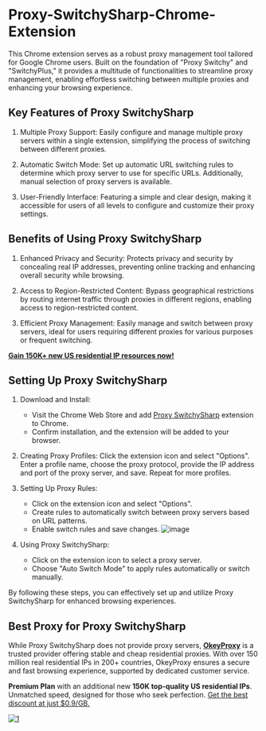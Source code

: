 # Proxy-SwitchySharp-Chrome-Extension
This Chrome extension serves as a robust proxy management tool tailored for Google Chrome users. Built on the foundation of "Proxy Switchy" and "SwitchyPlus," it provides a multitude of functionalities to streamline proxy management, enabling effortless switching between multiple proxies and enhancing your browsing experience.

## Key Features of Proxy SwitchySharp

1. Multiple Proxy Support: Easily configure and manage multiple proxy servers within a single extension, simplifying the process of switching between different proxies.

2. Automatic Switch Mode: Set up automatic URL switching rules to determine which proxy server to use for specific URLs. Additionally, manual selection of proxy servers is available.

3. User-Friendly Interface: Featuring a simple and clear design, making it accessible for users of all levels to configure and customize their proxy settings.

## Benefits of Using Proxy SwitchySharp

1. Enhanced Privacy and Security: Protects privacy and security by concealing real IP addresses, preventing online tracking and enhancing overall security while browsing.

2. Access to Region-Restricted Content: Bypass geographical restrictions by routing internet traffic through proxies in different regions, enabling access to region-restricted content.

3. Efficient Proxy Management: Easily manage and switch between proxy servers, ideal for users requiring different proxies for various purposes or frequent switching.

[**Gain 150K+ new US residential IP resources now!**](https://www.okeyproxy.com/en/residential-proxies)

## Setting Up Proxy SwitchySharp

1. Download and Install:
   - Visit the Chrome Web Store and add [Proxy SwitchySharp]() extension to Chrome.
   - Confirm installation, and the extension will be added to your browser.

2. Creating Proxy Profiles: Click the extension icon and select "Options". Enter a profile name, choose the proxy protocol, provide the IP address and port of the proxy server, and save. Repeat for more profiles.

3. Setting Up Proxy Rules:
   - Click on the extension icon and select "Options".
   - Create rules to automatically switch between proxy servers based on URL patterns.
   - Enable switch rules and save changes.
![image](https://github.com/okeyproxy2/Proxy-SwitchySharp-Chrome-Extension/assets/155126786/a0a30b28-5195-43d9-aad4-045741410249)

4. Using Proxy SwitchySharp:
   - Click on the extension icon to select a proxy server.
   - Choose "Auto Switch Mode" to apply rules automatically or switch manually.

By following these steps, you can effectively set up and utilize Proxy SwitchySharp for enhanced browsing experiences.

## Best Proxy for Proxy SwitchySharp

While Proxy SwitchySharp does not provide proxy servers, [**OkeyProxy**](https://www.okeyproxy.com/en?link=b63b57) is a trusted provider offering stable and cheap residential proxies. With over 150 million real residential IPs in 200+ countries, OkeyProxy ensures a secure and fast browsing experience, supported by dedicated customer service. 

**Premium Plan** with an additional new **150K top-quality US residential IPs**. Unmatched speed, designed for those who seek perfection. [Get the best discount at just $0.9/GB.](https://www.okeyproxy.com/en/residential-proxies)

[![1](https://github.com/okeyproxy2/Proxy-SwitchySharp-Chrome-Extension/assets/155126786/21e2ea16-48d0-4147-b565-b2d0b330db79)](https://www.okeyproxy.com/en/residential-proxies)


